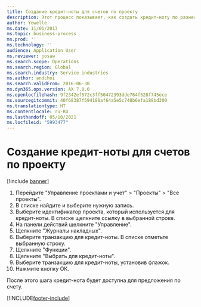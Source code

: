 ```yaml
---
title: Создание кредит-ноты для счетов по проекту
description: Этот процесс показывает, как создать кредит-ноту по разнесенным счетам по проекту.
author: Yowelle
ms.date: 11/01/2017
ms.topic: business-process
ms.prod: ''
ms.technology: ''
audience: Application User
ms.reviewer: josaw
ms.search.scope: Operations
ms.search.region: Global
ms.search.industry: Service industries
ms.author: andchoi
ms.search.validFrom: 2016-06-30
ms.dyn365.ops.version: AX 7.0.0
ms.openlocfilehash: 9f2342ef572c3ff50472393dde764f528f745ece
ms.sourcegitcommit: 40f68387f594180af64a5e5c748b6efa188bd300
ms.translationtype: HT
ms.contentlocale: ru-RU
ms.lasthandoff: 05/10/2021
ms.locfileid: "5993477"
---
```

# <a name="create-a-credit-note-on-project-invoices"></a>Создание кредит-ноты для счетов по проекту

[!include [banner](../../includes/banner.md)]

1. Перейдите "Управление проектами и учет" > "Проекты" > "Все проекты". 
2. В списке найдите и выберите нужную запись. 
3. Выберите идентификатор проекта, который используется для кредит-ноты. В списке щелкните ссылку в выбранной строке. 
4. На панели действий щелкните "Управление". 
5. Щелкните "Журналы накладных". 
6. Выберите транзакцию для кредит-ноты. В списке отметьте выбранную строку. 
7. Щелкните "Функции". 
8. Щелкните "Выбрать для кредит-ноты". 
9. Выберите транзакцию для кредит-ноты, установив флажок.
10. Нажмите кнопку ОК. 

После этого шага кредит-нота будет доступна для предложения по счету.


[!INCLUDE[footer-include](../../includes/footer-banner.md)]